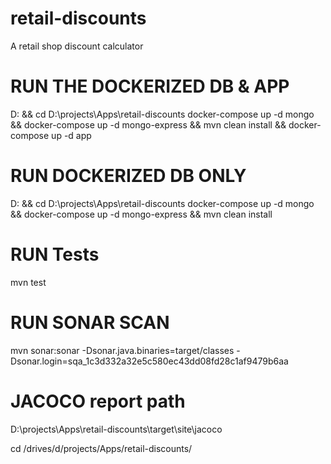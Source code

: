 # retail-discounts
A retail shop discount calculator


# RUN THE DOCKERIZED DB & APP
D: && cd D:\projects\Apps\retail-discounts
docker-compose up -d mongo && docker-compose up -d mongo-express && mvn clean install && docker-compose up -d app

# RUN DOCKERIZED DB ONLY
D: && cd D:\projects\Apps\retail-discounts
docker-compose up -d mongo && docker-compose up -d mongo-express && mvn clean install

# RUN Tests
mvn test

# RUN SONAR SCAN
mvn sonar:sonar -Dsonar.java.binaries=target/classes -Dsonar.login=sqa_1c3d332a32e5c580ec43dd08fd28c1af9479b6aa

# JACOCO report path
D:\projects\Apps\retail-discounts\target\site\jacoco






cd /drives/d/projects/Apps/retail-discounts/